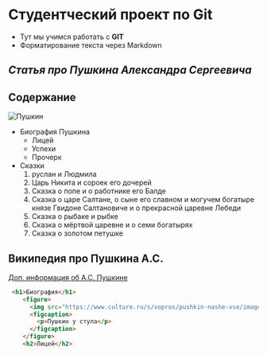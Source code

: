 # Студентческий проект по Git
* Тут мы учимся работать с **GIT**
* Форматирование текста через Markdown

## *Статья про Пушкина Александра Сергеевича*

## Содержание
![Пушкин](https://upload.wikimedia.org/wikipedia/commons/thumb/5/56/Kiprensky_Pushkin.jpg/270px-Kiprensky_Pushkin.jpg)
* Биография Пушкина
    * Лицей
    * Успехи
    * Прочерк
* Сказки
    1. руслан и Людмила
    2. Царь Никита и сороек его дочерей
    3. Сказка о попе и о работнике его Балде
    4. Сказка о царе Салтане, о сыне его славном и могучем богатыре князе Гвидоне Салтановиче и о прекрасной царевне Лебеди
    5. Сказка о рыбаке и рыбке
    6. Сказка о мёртвой царевне и о семи богатырях
    7. Сказка о золотом петушке

## Википедия про Пушкина А.С.
[Доп. информация об А.С. Пушкине](https://ru.wikipedia.org/wiki/%D0%9F%D1%83%D1%88%D0%BA%D0%B8%D0%BD,_%D0%90%D0%BB%D0%B5%D0%BA%D1%81%D0%B0%D0%BD%D0%B4%D1%80_%D0%A1%D0%B5%D1%80%D0%B3%D0%B5%D0%B5%D0%B2%D0%B8%D1%87)

```html
 <h1>Биография</h1> 
    <figure>
      <img src="https://www.culture.ru/s/vopros/pushkin-nashe-vse/images/tild3963-6530-4263-b161-353166616237____3.png"  alt="Портрет Пушкина" height="200px"weight="200px">  
      <figcaption> 
        <p>Пушкин у стула</p>
      </figcaption>
    </figure>
    <h2>Лицей</h2>
```